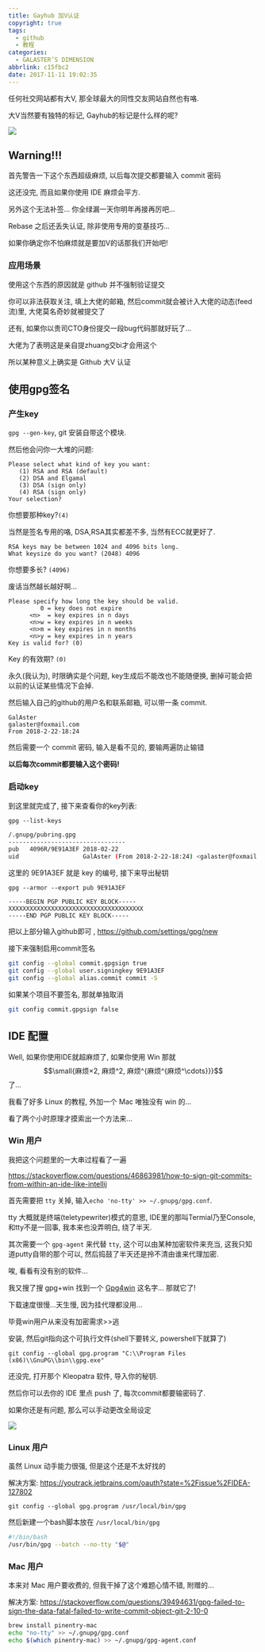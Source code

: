 ```yaml
---
title: Gayhub 加V认证
copyright: true
tags:
  - github
  - 教程
categories:
  - GALASTER’S DIMENSION
abbrlink: c15fbc2
date: 2017-11-11 19:02:35
---
```


任何社交网站都有大V, 那全球最大的同性交友网站自然也有咯.

大V当然要有独特的标记, Gayhub的标记是什么样的呢?

![](https://i.loli.net/2018/03/07/5a9fab23d67a8.png)

<!--more-->

## Warning!!!

首先警告一下这个东西超级麻烦, 以后每次提交都要输入 commit 密码

这还没完, 而且如果你使用 IDE 麻烦会平方.

另外这个无法补签... 你全绿漏一天你明年再接再厉吧...

Rebase 之后还丢失认证, 除非使用专用的变基技巧...

如果你确定你不怕麻烦就是要加V的话那我们开始吧!

### 应用场景

使用这个东西的原因就是 github 并不强制验证提交

你可以非法获取关注, 填上大佬的邮箱, 然后commit就会被计入大佬的动态(feed流)里, 大佬莫名奇妙就被提交了

还有, 如果你以贵司CTO身份提交一段bug代码那就好玩了...

大佬为了表明这是亲自提zhuang交bi才会用这个

所以某种意义上确实是 Github 大V 认证 

## 使用gpg签名

### 产生key

`gpg --gen-key`, git 安装自带这个模块.

然后他会问你一大堆的问题:

```
Please select what kind of key you want:
   (1) RSA and RSA (default)
   (2) DSA and Elgamal
   (3) DSA (sign only)
   (4) RSA (sign only)
Your selection?
```

你想要那种key?`(4)`
 
当然是签名专用的咯, DSA,RSA其实都差不多, 当然有ECC就更好了.

```
RSA keys may be between 1024 and 4096 bits long.
What keysize do you want? (2048) 4096
```

你想要多长? `(4096)`

废话当然越长越好啊...

```
Please specify how long the key should be valid.
         0 = key does not expire
      <n>  = key expires in n days
      <n>w = key expires in n weeks
      <n>m = key expires in n months
      <n>y = key expires in n years
Key is valid for? (0)
```

Key 的有效期? `(0)`

永久(我认为), 时限确实是个问题, key生成后不能改也不能随便换, 删掉可能会把以前的认证某些情况下会掉.

然后输入自己的github的用户名和联系邮箱, 可以带一条 commit.

```
GalAster
galaster@foxmail.com
From 2018-2-22-18:24
```

然后需要一个 commit 密码, 输入是看不见的, 要输两遍防止输错

**以后每次commit都要输入这个密码!**

### 启动key

到这里就完成了, 接下来查看你的key列表:

`gpg --list-keys`

```sh
/.gnupg/pubring.gpg
---------------------------------
pub   4096R/9E91A3EF 2018-02-22
uid                  GalAster (From 2018-2-22-18:24) <galaster@foxmail.com>
```

这里的 9E91A3EF 就是 key 的编号, 接下来导出秘钥

`gpg --armor --export pub 9E91A3EF`

```
-----BEGIN PGP PUBLIC KEY BLOCK-----
XXXXXXXXXXXXXXXXXXXXXXXXXXXXXXXXXXXXXX
-----END PGP PUBLIC KEY BLOCK-----
```

把以上部分输入github即可 , https://github.com/settings/gpg/new

接下来强制启用commit签名

```sh
git config --global commit.gpgsign true
git config --global user.signingkey 9E91A3EF
git config --global alias.commit commit -S
```

如果某个项目不要签名, 那就单独取消

```sh
git config commit.gpgsign false
```

## IDE 配置

Well, 如果你使用IDE就超麻烦了, 如果你使用 Win 那就 $$\small{麻烦×2, 麻烦^2, 麻烦^{麻烦^{麻烦^\cdots}}}$$ 了...

我看了好多 Linux 的教程, 外加一个 Mac 唯独没有 win 的...

看了两个小时原理才摸索出一个方法来...

### Win 用户

我把这个问题里的一大串过程看了一遍

https://stackoverflow.com/questions/46863981/how-to-sign-git-commits-from-within-an-ide-like-intellij

首先需要把 `tty` 关掉, 输入`echo 'no-tty' >> ~/.gnupg/gpg.conf`.

tty 大概就是终端(teletypewriter)模式的意思, IDE里的那叫Termial乃至Console, 和tty不是一回事, 我本来也没弄明白, 绕了半天.

其次需要一个 `gpg-agent` 来代替 `tty`, 这个可以由某种加密软件来充当, 这我只知道putty自带的那个可以, 然后捣鼓了半天还是拎不清由谁来代理加密. 

唉, 看看有没有别的软件... 

我又搜了搜 gpg+win 找到一个 [Gpg4win](https://gpg4win.org/get-gpg4win.html) 这名字... 那就它了!

下载速度很慢...天生慢, 因为挂代理都没用...

毕竟win用户从来没有加密需求>>逃

安装, 然后git指向这个可执行文件(shell下要转义, powershell下就算了)

```
git config --global gpg.program "C:\\Program Files (x86)\\GnuPG\\bin\\gpg.exe"
```

还没完, 打开那个 Kleopatra 软件, 导入你的秘钥.

然后你可以去你的 IDE 里点 push 了, 每次commit都要输密码了.

如果你还是有问题, 那么可以手动更改全局设定

![](https://i.loli.net/2018/03/07/5a9fae742cce1.png)

### Linux 用户

虽然 Linux 动手能力很强, 但是这个还是不太好找的

解决方案: https://youtrack.jetbrains.com/oauth?state=%2Fissue%2FIDEA-127802

`git config --global gpg.program /usr/local/bin/gpg`

然后新建一个bash脚本放在 `/usr/local/bin/gpg`

```sh
#!/bin/bash
/usr/bin/gpg --batch --no-tty "$@"
```

### Mac 用户

本来对 Mac 用户要收费的, 但我干掉了这个难题心情不错, 附赠的...

解决方案: https://stackoverflow.com/questions/39494631/gpg-failed-to-sign-the-data-fatal-failed-to-write-commit-object-git-2-10-0

```sh
brew install pinentry-mac
echo "no-tty" >> ~/.gnupg/gpg.conf
echo $(which pinentry-mac) >> ~/.gnupg/gpg-agent.conf
```